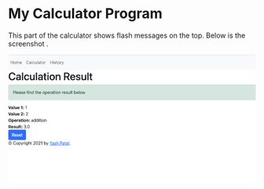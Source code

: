 # My Calculator Program

This part of the calculator shows flash messages on the top.
Below is the screenshot .

![](test_img/flash_msg.png)